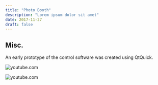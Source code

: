 ```yaml
---
title: "Photo Booth"
description: "Lorem ipsum dolor sit amet"
date: 2017-11-27
draft: false
---
```


## Misc.

An early prototype of the control software was created using QtQuick.

![youtube.com](https://www.youtube.com/watch?v=Ehr0Awl5gmc)

![youtube.com](https://www.youtube.com/watch?v=H-uEvK8stD8)